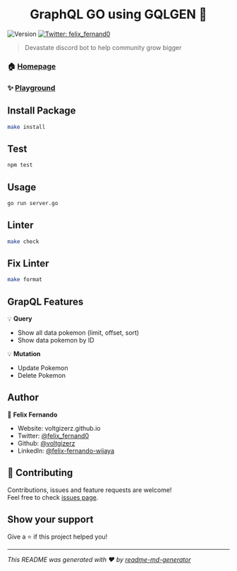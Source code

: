 <h1 align="center">GraphQL GO using GQLGEN 👋</h1>
<p>
  <img alt="Version" src="https://img.shields.io/badge/version-0.0.1-blue.svg?cacheSeconds=2592000" />
  <a href="https://twitter.com/felix\_fernand0" target="_blank">
    <img alt="Twitter: felix_fernand0" src="https://img.shields.io/twitter/follow/felix_fernand0.svg?style=social" />
  </a>
</p>

> Devastate discord bot to help community grow bigger

### 🏠 [Homepage](https://graphql-poke.herokuapp.com/)

### ✨ [Playground](https://graphql-poke.herokuapp.com/)

## Install Package

```sh
make install
```

## Test

```sh
npm test
```

## Usage

```sh
go run server.go
```

## Linter

```sh
make check
```

## Fix Linter

```sh
make format
```

## GrapQL Features

💡 **Query**

* Show all data pokemon (limit, offset, sort)
* Show data pokemon by ID

💡 **Mutation**

* Update Pokemon
* Delete Pokemon

## Author

👤 **Felix Fernando**

* Website: voltgizerz.github.io
* Twitter: [@felix_fernand0](https://twitter.com/felix_fernand0)
* Github: [@voltgizerz](https://github.com/voltgizerz)
* LinkedIn: [@felix-fernando-wijaya](https://linkedin.com/in/felix-fernando-wijaya)

## 🤝 Contributing

Contributions, issues and feature requests are welcome!<br />Feel free to check [issues page](https://github.com/voltgizerz/bot-devastate/issues). 

## Show your support

Give a ⭐️ if this project helped you!

***
_This README was generated with ❤️ by [readme-md-generator](https://github.com/kefranabg/readme-md-generator)_